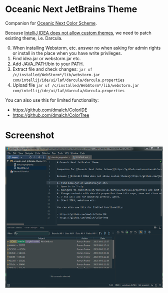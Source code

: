 # Oceanic Next JetBrains Theme

Companion for [Oceanic Next Color Scheme](https://github.com/minwe/oceanic-next-jetbrains).

Because [IntelliJ IDEA does not allow custom themes](https://github.com/jkaving/intellij-colors-solarized/issues/83#issuecomment-63050236), we need to patch existing theme, i.e. Darcula.

0. When installing Webstorm, etc. answer no when asking for admin rights or install in the place when you have write privileges.
1. Find idea.jar or webstorm.jar etc.
2. Add JAVA_PATH/bin to your PATH.
3. Extract file and check changes: `jar xf /c/installed/WebStorm*/lib/webstorm.jar com/intellij/ide/ui/laf/darcula/darcula.properties`
4. Upload file `jar uf /c/installed/WebStorm*/lib/webstorm.jar com/intellij/ide/ui/laf/darcula/darcula.properties`

You can also use this for limited functionality:

- https://github.com/dmalch/ColorIDE
- https://github.com/dmalch/ColorTree

# Screenshot

![](/screenshot.png)
